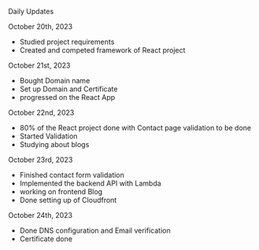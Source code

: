 Daily Updates

October 20th, 2023

* Studied project requirements 
* Created and competed framework of React project

October 21st, 2023

* Bought Domain name
* Set up Domain and Certificate
* progressed on the React App

October 22nd, 2023

* 80% of the React project done with Contact page validation to be done
* Started Validation
* Studying about blogs

October 23rd, 2023

* Finished contact form validation
* Implemented the backend API with Lambda
* working on frontend Blog
* Done setting up of Cloudfront

October 24th, 2023

* Done DNS configuration and Email  verification
* Certificate done

